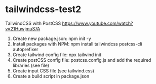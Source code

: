 # tailwindcss-test2
TailwindCSS with PostCSS
https://www.youtube.com/watch?v=21HuwjmuS7A

1. Create new package.json: npm init -y 
2. Install packages with NPM: npm install tailwindcss postcss-cli autoprefixer
3. Create tailwind config file: npx tailwind init 
4. Create postCSS config file: postcss.config.js and add the required libraries (see file)
5. Create input CSS file (see tailwind.css)
5. Create a build script in package.json